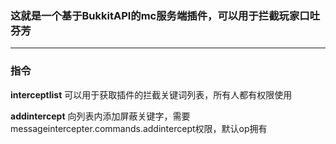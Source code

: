 ### 这就是一个基于BukkitAPI的mc服务端插件，可以用于拦截玩家口吐芬芳
---
### 指令
 **interceptlist**
 可以用于获取插件的拦截关键词列表，所有人都有权限使用
 
 **addintercept**
 向列表内添加屏蔽关键字，需要messageintercepter.commands.addintercept权限，默认op拥有
 
